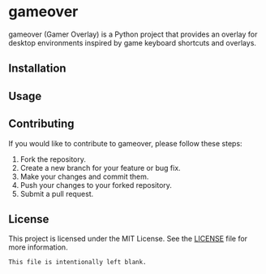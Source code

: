 # gameover

gameover (Gamer Overlay) is a Python project that provides an overlay for desktop environments inspired by game keyboard shortcuts and overlays.

## Installation


## Usage



## Contributing

If you would like to contribute to gameover, please follow these steps:

1. Fork the repository.
2. Create a new branch for your feature or bug fix.
3. Make your changes and commit them.
4. Push your changes to your forked repository.
5. Submit a pull request.

## License

This project is licensed under the MIT License. See the [LICENSE](LICENSE) file for more information.
```
This file is intentionally left blank.
```